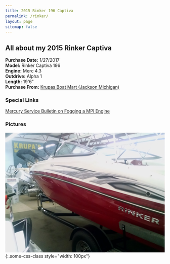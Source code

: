 ```yaml
---
title: 2015 Rinker 196 Captiva  
permalink: /rinker/  
layout: page  
sitemap: false  
---
```



## All about my 2015 Rinker Captiva ##

**Purchase Date:** 1/27/2017  
**Model:** Rinker Captiva 196  
**Engine:** Merc 4.3  
**Outdrive:** Alpha 1  
**Length:** 19'6"  
**Purchase From:** [Krupas Boat Mart (Jackson Michigan)](http://www.krupas.com/)

### Special Links ###
[Mercury Service Bulletin on Fogging a MPI Engine](http://www.marinemechanic.com/merc/distributors/mercurymarine/sterndrive/foggingefi.pdf)

### Pictures ###
![Side View](https://raw.githubusercontent.com/huettemanj/huettemanj.github.io/master/_images/sideview.jpg) {:.some-css-class style="width: 100px"}

